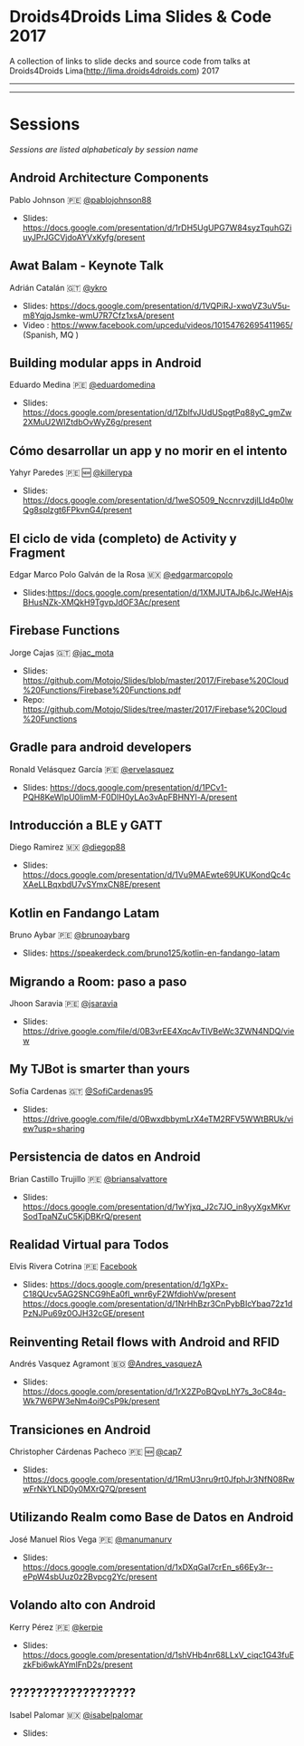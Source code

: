 Droids4Droids Lima Slides & Code 2017
==============

A collection of links to slide decks and source code from talks at Droids4Droids Lima(http://lima.droids4droids.com) 2017


-----


-----

# Sessions

_Sessions are listed alphabeticaly by session name_


## Android Architecture Components
Pablo Johnson :peru: [@pablojohnson88](https://twitter.com/pablojohnson88)

* Slides: https://docs.google.com/presentation/d/1rDH5UgUPG7W84syzTquhGZiuyJPrJGCVjdoAYVxKyfg/present


## Awat Balam - Keynote Talk
Adrián Catalán :guatemala: [@ykro](https://twitter.com/ykro)

* Slides: https://docs.google.com/presentation/d/1VQPiRJ-xwqVZ3uV5u-m8YqjqJsmke-wmU7R7Cfz1xsA/present
* Video : https://www.facebook.com/upcedu/videos/10154762695411965/  (Spanish, MQ )


## Building modular apps in Android
Eduardo Medina :peru: [@eduardomedina](https://twitter.com/eduardomedina)

* Slides: https://docs.google.com/presentation/d/1ZblfvJUdUSpgtPq88yC_gmZw2XMuU2WIZtdbOvWyZ6g/present


## Cómo desarrollar un app y no morir en el intento
Yahyr Paredes :peru: :new: [@killerypa](https://twitter.com/killerypa)

* Slides: https://docs.google.com/presentation/d/1weSO509_NccnrvzdjlLId4p0lwQg8splzgt6FPkvnG4/present


## El ciclo de vida (completo) de Activity y Fragment
Edgar Marco Polo Galván de la Rosa :mexico: [@edgarmarcopolo](https://twitter.com/edgarmarcopolo)

* Slides:https://docs.google.com/presentation/d/1XMJUTAJb6JcJWeHAjsBHusNZk-XMQkH9TgvpJdOF3Ac/present


## Firebase Functions	
Jorge Cajas :guatemala: [@jac_mota](https://twitter.com/jac_mota)

* Slides: https://github.com/Motojo/Slides/blob/master/2017/Firebase%20Cloud%20Functions/Firebase%20Functions.pdf
* Repo: https://github.com/Motojo/Slides/tree/master/2017/Firebase%20Cloud%20Functions


## Gradle para android developers
Ronald Velásquez García :peru: [@ervelasquez](https://twitter.com/ervelasquez)

* Slides: https://docs.google.com/presentation/d/1PCv1-PQH8KeWIpU0limM-F0DIH0yLAo3vApFBHNYl-A/present

## Introducción a BLE y GATT
Diego Ramirez :mexico: [@diegop88](https://twitter.com/diegop88)

* Slides: https://docs.google.com/presentation/d/1Vu9MAEwte69UKUKondQc4cXAeLLBqxbdU7vSYmxCN8E/present

## Kotlin en Fandango Latam
Bruno Aybar :peru: [@brunoaybarg](https://twitter.com/brunoaybarg)

* Slides: https://speakerdeck.com/bruno125/kotlin-en-fandango-latam


## Migrando a Room: paso a paso
Jhoon Saravia :peru: [@jsaravia](https://twitter.com/jsaravia)

* Slides: https://drive.google.com/file/d/0B3vrEE4XqcAvTlVBeWc3ZWN4NDQ/view


## My TJBot is smarter than yours
Sofía Cardenas :guatemala: [@SofiCardenas95](https://twitter.com/SofiCardenas95)

* Slides: https://drive.google.com/file/d/0BwxdbbymLrX4eTM2RFV5WWtBRUk/view?usp=sharing


## Persistencia de datos en Android
Brian Castillo Trujillo :peru: [@briansalvattore](https://twitter.com/briansalvattore)

* Slides: https://docs.google.com/presentation/d/1wYjxq_J2c7JO_in8yyXgxMKvrSodTpaNZuC5KjDBKrQ/present


## Realidad Virtual para Todos
Elvis Rivera Cotrina :peru: [Facebook](https://www.facebook.com/elvis.rivera)
* Slides: https://docs.google.com/presentation/d/1gXPx-C18QUcv5AG2SNCG9hEa0fI_wnr6yF2WfdiohVw/present
          https://docs.google.com/presentation/d/1NrHhBzr3CnPybBIcYbaq72z1dPzNJPu69z0OJH32cGE/present


## Reinventing Retail flows with Android and RFID
Andrés Vasquez Agramont :bolivia: [@Andres_vasquezA](https://twitter.com/Andres_vasquezA)

* Slides: https://docs.google.com/presentation/d/1rX2ZPoBQvpLhY7s_3oC84q-Wk7W6PW3eNm4oi9CsP9k/present


## Transiciones en Android
Christopher Cárdenas Pacheco :peru: :new: [@cap7](https://twitter.com/cap7)

* Slides: https://docs.google.com/presentation/d/1RmU3nru9rt0JfphJr3NfN08RwwFrNkYLND0y0MXrQ7Q/present


## Utilizando Realm como Base de Datos en Android
José Manuel Rios Vega :peru: [@manumanurv](https://twitter.com/manumanurv)

* Slides: https://docs.google.com/presentation/d/1xDXqGaI7crEn_s66Ey3r--ePpW4sbUuz0z2Bvpcg2Yc/present


## Volando alto con Android
Kerry Pérez :peru: [@kerpie](https://twitter.com/kerpie)

* Slides:  https://docs.google.com/presentation/d/1shVHb4nr68LLxV_ciqc1G43fuEzkFbi6wkAYmlFnD2s/present


## ???????????????????
Isabel Palomar :mexico: [@isabelpalomar](https://twitter.com/isabelpalomar)

* Slides:  

